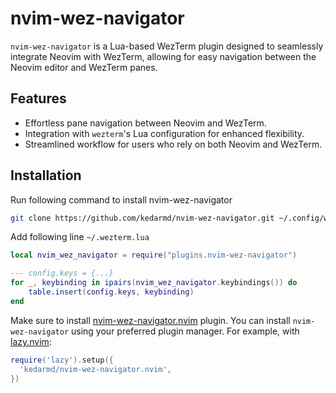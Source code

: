# nvim-wez-navigator

`nvim-wez-navigator` is a Lua-based WezTerm plugin designed to seamlessly integrate Neovim with WezTerm, allowing for easy navigation between the Neovim editor and WezTerm panes.

## Features

- Effortless pane navigation between Neovim and WezTerm.
- Integration with `wezterm`'s Lua configuration for enhanced flexibility.
- Streamlined workflow for users who rely on both Neovim and WezTerm.

## Installation
Run following command to install nvim-wez-navigator
```sh
git clone https://github.com/kedarmd/nvim-wez-navigator.git ~/.config/wezterm/plugins/nvim-wez-navigator/
```
Add following line `~/.wezterm.lua`
```lua
local nvim_wez_navigator = require("plugins.nvim-wez-navigator")

--- config.keys = {...}
for _, keybinding in ipairs(nvim_wez_navigator.keybindings()) do
	table.insert(config.keys, keybinding)
end
```

Make sure to install [nvim-wez-navigator.nvim](https://github.com/kedarmd/nvim-wez-navigator.nvim) plugin.
You can install `nvim-wez-navigator` using your preferred plugin manager. For example, with [lazy.nvim](https://github.com/folke/lazy.nvim):

```lua
require('lazy').setup({
  'kedarmd/nvim-wez-navigator.nvim',
})

